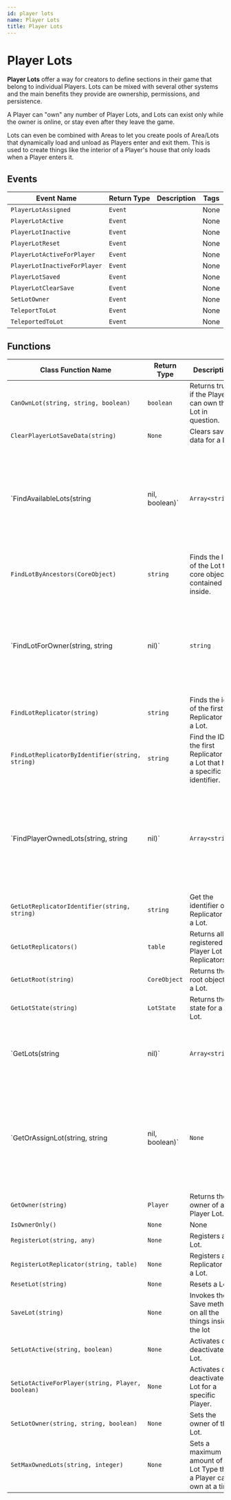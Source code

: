 ```yaml
---
id: player lots
name: Player Lots
title: Player Lots
---
```


# Player Lots

**Player Lots** offer a way for creators to define sections in their game that belong to individual Players. Lots can be mixed with several other systems and the main benefits they provide are ownership, permissions, and persistence.

A Player can "own" any number of Player Lots, and Lots can exist only while the owner is online, or stay even after they leave the game.

Lots can even be combined with Areas to let you create pools of Area/Lots that dynamically load and unload as Players enter and exit them. This is used to create things like the interior of a Player's house that only loads when a Player enters it.

## Events

| Event Name | Return Type | Description | Tags |
| ---------- | ----------- | ----------- | ---- |
| `PlayerLotAssigned` | `Event`<None> |  | None |
| `PlayerLotActive` | `Event`<None> |  | None |
| `PlayerLotInactive` | `Event`<None> |  | None |
| `PlayerLotReset` | `Event`<None> |  | None |
| `PlayerLotActiveForPlayer` | `Event`<None> |  | None |
| `PlayerLotInactiveForPlayer` | `Event`<None> |  | None |
| `PlayerLotSaved` | `Event`<None> |  | None |
| `PlayerLotClearSave` | `Event`<None> |  | None |
| `SetLotOwner` | `Event`<None> |  | None |
| `TeleportToLot` | `Event`<None> |  | None |
| `TeleportedToLot` | `Event`<None> |  | None |

## Functions

| Class Function Name | Return Type | Description | Tags |
| ------------------- | ----------- | ----------- | ---- |
| `CanOwnLot(string, string, boolean)` | `boolean` | Returns true if the Player can own the Lot in question. | None |
| `ClearPlayerLotSaveData(string)` | `None` | Clears save data for a Lot. | None |
| `FindAvailableLots(string|nil, boolean)` | `Array<string>` | Finds all the lots that aren't 'owned' by any Players, or that are owned by offline Players. | None |
| `FindLotByAncestors(CoreObject)` | `string` | Finds the ID of the Lot this core object is contained inside. | None |
| `FindLotForOwner(string, string|nil)` | `string` | Find the ID of the first Lot for a Player that optionally matches the provided Lot type. | None |
| `FindLotReplicator(string)` | `string` | Finds the id of the first Replicator on a Lot. | None |
| `FindLotReplicatorByIdentifier(string, string)` | `string` | Find the ID of the first Replicator on a Lot that has a specific identifier. | None |
| `FindPlayerOwnedLots(string, string|nil)` | `Array<string>` | Returns all the IDs for Lots that are owned by a Player, with an optional Lot type filter. | None |
| `GetLotReplicatorIdentifier(string, string)` | `string` | Get the identifier of a Replicator on a Lot. | None |
| `GetLotReplicators()` | `table` | Returns all registered Player Lot Replicators. | None |
| `GetLotRoot(string)` | `CoreObject` | Returns the root object of a Lot. | None |
| `GetLotState(string)` | `LotState` | Returns the state for a Lot. | None |
| `GetLots(string|nil)` | `Array<string>` | Returns a list of all Lot IDs with an optional filter on Lot Type. | None |
| `GetOrAssignLot(string, string|nil, boolean)` | `None` | Returns an assigned Lot or assigns the Player as the owner on an available Lot. | None |
| `GetOwner(string)` | `Player` | Returns the owner of a Player Lot. | None |
| `IsOwnerOnly()` | `None` | None | None |
| `RegisterLot(string, any)` | `None` | Registers a Lot. | None |
| `RegisterLotReplicator(string, table)` | `None` | Registers a Replicator on a Lot. | None |
| `ResetLot(string)` | `None` | Resets a Lot. | None |
| `SaveLot(string)` | `None` | Invokes the Save method on all the things inside the lot | None |
| `SetLotActive(string, boolean)` | `None` | Activates or deactivates a Lot. | None |
| `SetLotActiveForPlayer(string, Player, boolean)` | `None` | Activates or deactivates a Lot for a specific Player. | None |
| `SetLotOwner(string, string, boolean)` | `None` | Sets the owner of the Lot. | None |
| `SetMaxOwnedLots(string, integer)` | `None` | Sets a maximum amount of a Lot Type that a Player can own at a time. | None |
